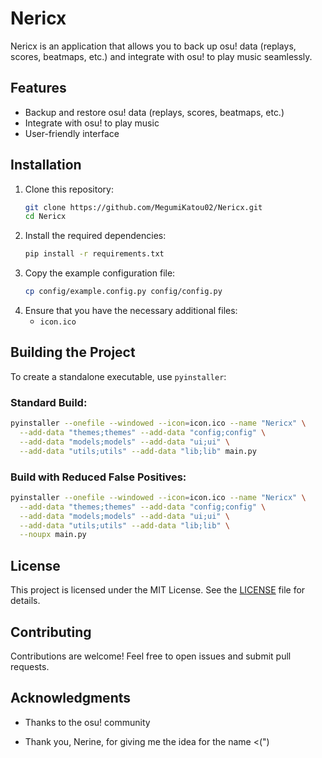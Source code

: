 # Nericx

Nericx is an application that allows you to back up osu! data (replays, scores, beatmaps, etc.) and integrate with osu! to play music seamlessly.

## Features
- Backup and restore osu! data (replays, scores, beatmaps, etc.)
- Integrate with osu! to play music
- User-friendly interface

## Installation

1. Clone this repository:
   ```sh
   git clone https://github.com/MegumiKatou02/Nericx.git
   cd Nericx
   ```
2. Install the required dependencies:
   ```sh
   pip install -r requirements.txt
   ```
3. Copy the example configuration file:
   ```sh
   cp config/example.config.py config/config.py
   ```
4. Ensure that you have the necessary additional files:
   - `icon.ico`

## Building the Project
To create a standalone executable, use `pyinstaller`:

### Standard Build:
```sh
pyinstaller --onefile --windowed --icon=icon.ico --name "Nericx" \
  --add-data "themes;themes" --add-data "config;config" \
  --add-data "models;models" --add-data "ui;ui" \
  --add-data "utils;utils" --add-data "lib;lib" main.py
```

### Build with Reduced False Positives:
```sh
pyinstaller --onefile --windowed --icon=icon.ico --name "Nericx" \
  --add-data "themes;themes" --add-data "config;config" \
  --add-data "models;models" --add-data "ui;ui" \
  --add-data "utils;utils" --add-data "lib;lib" \
  --noupx main.py
```

## License
This project is licensed under the MIT License. See the [LICENSE](LICENSE) file for details.

## Contributing
Contributions are welcome! Feel free to open issues and submit pull requests.

## Acknowledgments

- Thanks to the osu! community

- Thank you, Nerine, for giving me the idea for the name <(")
